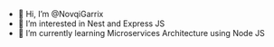- 👋 Hi, I’m @NovqiGarrix
- 👀 I’m interested in Nest and Express JS
- 🌱 I’m currently learning Microservices Architecture using Node JS
